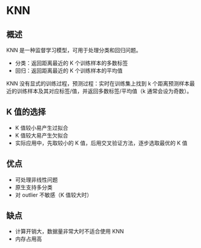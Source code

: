 # KNN

## 概述

KNN 是一种监督学习模型，可用于处理分类和回归问题。

- 分类：返回距离最近的 K 个训练样本的多数标签
- 回归：返回距离最近的 K 个训练样本的平均值

KNN 没有显式的训练过程，预测过程：实时在训练集上找到 k 个距离预测样本最近的训练样本及其对应标签/值，并返回多数标签/平均值（k 通常会设为奇数）。

## K 值的选择

- K 值较小易产生过拟合
- K 值较大易产生欠拟合
- 实际应用中，先取较小的 K 值，后用交叉验证方法，逐步选取最优的 K 值

## 优点

- 可处理非线性问题
- 原生支持多分类
- 对 outlier 不敏感（K 值较大时）

## 缺点

- 计算开销大，数据量非常大时不适合使用 KNN
- 内存占用高